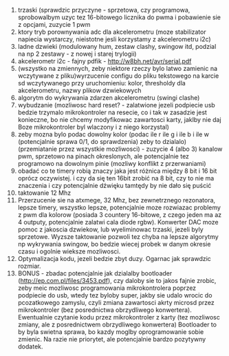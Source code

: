1. trzaski (sprawdzic przyczyne - sprzetowa, czy programowa, sprobowalbym uzyc tez 16-bitowego licznika do pwma i pobawienie sie z opcjami, zuzycie 1 pwm
2. ktory tryb porownywania adc dla akcelerometru (moze stabilizator napiecia wystarczy, nieistotne jesli korzystamy z akcelerometru i2c)
3. ladne dzwieki (modulowany hum, zestaw clashy, swingow itd, podzial na np 2 zestawy - z nowej i starej trylogii)
4. akcelerometr i2c - fajny pdfik - http://w8bh.net/avr/serial.pdf
5. (wszystko na zmiennych, zeby niektore rzeczy bylo latwo zamienic na wczytywane z pliku)wyrzucenie configu do pliku tekstowego na karcie sd wczytywanego przy uruchomieniu: kolor, thresholdy dla akcelerometru, nazwy plikow dzwiekowych
6. algorytm do wykrywania zdarzen akcelerometru (swingi clashe)
7. wybudzanie (mozliwosc hard reset? - zalatwione jezeli podpiecie usb bedzie trzymalo mikrokontroler na resecie, co i tak w zasadzie jest konieczne, bo nie chcemy modyfikowac zawartosci karty, jaklby nie daj Boze mikrokontroler byl wlaczony i z niego korzystal)
8. zeby mozna bylo podac dowolny kolor (podac ile r ile g i ile b i ile w (potencjalnie sprawa 0/1, do sprawdzenia) zeby to dzialalo) (przemiatanie przez wszystkie mozliwosci) - zuzycie 4 (albo 3) kanalow pwm, sprzetowo na pinach okreslonych, ale potencjalnie tez programowo na dowolnym pinie (mozliwy konflikt z przerwaniami)
9. obadać co te timery robią znaczy jaka jest różnica między 8 bit i 16 bit oprócz oczywistej. i czy da się ten 16bit zrobić na 8 bit, czy to nie ma znaczenia i czy potencjalnie dźwięku tamtędy by nie dało się puścić
10. taktowanie 12 Mhz
11. Przerzucenie sie na atxmege, 32 Mhz, bez zewnetrznego rezonatora, lepsze timery, wszystko lepsze, potencjalnie moze rozwiazac problemy z pwm dla kolorow (posiada 3 countery 16-bitowe, z czego jeden ma az 4 outputy, potencjalnie zalatwi cala diode rgbw). Konwerter DAC moze pomoc z jakoscia dzwiekow, lub wyeliminowac trzaski, jezeli byly sprzetowe. Wyzsze taktowanie pozwoli tez chyba na lepsze algorytmy np wykrywania swingow, bo bedzie wiecej probek w danym okresie czasu i ogolnie wieksze mozliwosci.
12. Optymalizacja kodu, jezeli bedzie zbyt duzy. Ogarnac jak sprawdzic rozmiar. 
13. BONUS - zbadac potencjalnie jak dzialalby bootloader (http://ep.com.pl/files/3453.pdf), czy daloby sie to jakos fajnie zrobic, zeby meic mozliwosc programowania mikrokontrolera poprzez podpiecie do usb, wtedy tez byloby super, jakby sie udalo wrocic do pcozatkowego zamyslu, czyli zmiana zawartosci akrty microsd przez mikrokontroler (bez posrednictwa obrzydliwego konwertera). Ewentualnie czytanie kodu przez mikrokontroler z karty (tez mozliwosc zmiany, ale z posrednictwem obrzydliwego konwertera) Bootloader to by byla swietna sprawa, bo kazdy moglby oprogramowanie sobie zmienic. Na razie nie priorytet, ale potencjalnie bardzo pozytywny dodatek.
